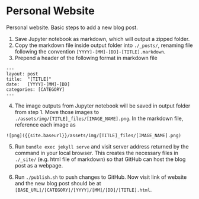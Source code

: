 # Personal Website

Personal website. Basic steps to add a new blog post.

1. Save Jupyter notebook as markdown, which will output a zipped folder.
2. Copy the markdown file inside output folder into `./_posts/`, renaming file following the convention `[YYYY]-[MM]-[DD]-[TITLE].markdown`.
3. Prepend a header of the following format in markdown file

```
---
layout: post
title:  "[TITLE]"
date:   [YYYY]-[MM]-[DD]
categories: [CATEGORY]
---
```

4. The image outputs from Jupyter notebook will be saved in output folder from step 1. Move those images to `./assets/img/[TITLE]_files/[IMAGE_NAME].png`. In the markdown file, reference each image as

```
![png]({{site.baseurl}}/assets/img/[TITLE]_files/[IMAGE_NAME].png)
```

5. Run `bundle exec jekyll serve` and visit server address returned by the command in your local browser. This creates the necessary files in `./_site/` (e.g. html file of markdown) so that GitHub can host the blog post as a webpage.

6. Run `./publish.sh` to push changes to GitHub. Now visit link of website and the new blog post should be at `[BASE_URL]/[CATEGORY]/[YYYY]/[MM]/[DD]/[TITLE].html`. 

